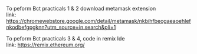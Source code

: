 To peform Bct practicals 1 & 2 download metamask extension   
link:  https://chromewebstore.google.com/detail/metamask/nkbihfbeogaeaoehlefnkodbefgpgknn?utm_source=in.search&pli=1  

To peform Bct practicals 3 & 4, code in remix Ide    
link:  https://remix.ethereum.org/  
